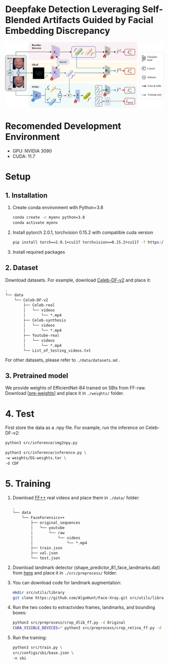 # Deepfake Detection Leveraging Self-Blended Artifacts Guided by Facial Embedding Discrepancy
![Overview](overview.jpg)  


# Recomended Development Environment
* GPU: NVIDIA 3090
* CUDA: 11.7

# Setup
## 1. Installation
1. Create conda environment with Python=3.8 
    ```bash
    conda create -n myenv python=3.8
    conda activate myenv
    ````
2. Install pytorch 2.0.1, torchvision 0.15.2 with compatible cuda version
    ```bash
    pip install torch==2.0.1+cu117 torchvision==0.15.2+cu117 -f https://download.pytorch.org/whl/torch_stable.html
    ```
3. Install required packages

## 2. Dataset
Download datasets. For example, download [Celeb-DF-v2](https://github.com/yuezunli/celeb-deepfakeforensics) and place it:
```
.
└── data
    └── Celeb-DF-v2
        ├── Celeb-real
        │   └── videos
        │       └── *.mp4
        ├── Celeb-synthesis
        │   └── videos
        │       └── *.mp4
        ├── Youtube-real
        │   └── videos
        │       └── *.mp4
        └── List_of_testing_videos.txt
```
For other datasets, please refer to `./data/datasets.md` .


## 3. Pretrained model
We provide weights of EfficientNet-B4 trained on SBIs from FF-raw.  
Download [[pre-weights](https://pan.quark.cn/s/fad82ea2a6ef)] and place it in `./weights/` folder.



# 4. Test
First store the data as a .npy file. For example, run the inference on Celeb-DF-v2:
   ```bash
   python3 src/inference/img2npy.py
   ```
   ```bash
   python3 src/inference/inference.py \
   -w weights/EG-weights.tar \
   -d CDF
   ```

# 5. Training
1. Download [FF++](https://github.com/ondyari/FaceForensics) real videos and place them in `./data/` folder:
   ```
   .
   └── data
       └── FaceForensics++
           ├── original_sequences
           │   └── youtube
           │       └── raw
           │           └── videos
           │               └── *.mp4
           ├── train.json
           ├── val.json
           └── test.json
   ```
2. Download landmark detector (shape_predictor_81_face_landmarks.dat) from [here](https://github.com/codeniko/shape_predictor_81_face_landmarks) and place it in `./src/preprocess/` folder.

3. You can download code for landmark augmentation:
   ```bash
   mkdir src/utils/library
   git clone https://github.com/AlgoHunt/Face-Xray.git src/utils/library
   ```

4. Run the two codes to extractvideo frames, landmarks, and bounding boxes:
   ```bash
   python3 src/preprocess/crop_dlib_ff.py -d Original
   CUDA_VISIBLE_DEVICES=* python3 src/preprocess/crop_retina_ff.py -d Original
   ```
5. Run the training:
   ```bash
   python3 src/train.py \
   src/configs/sbi/base.json \
   -n sbi
   ```